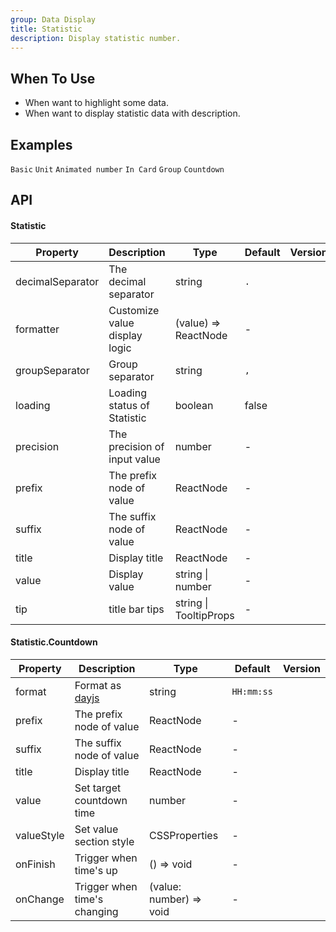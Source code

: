```yaml
---
group: Data Display
title: Statistic
description: Display statistic number.
---
```


## When To Use

- When want to highlight some data.
- When want to display statistic data with description.

## Examples

<!-- prettier-ignore -->
<code src="./demo/basic.tsx">Basic</code>
<code src="./demo/unit.tsx">Unit</code>
<code src="./demo/animated.tsx">Animated number</code>
<code src="./demo/card.tsx" background="grey">In Card</code>
<code src="./demo/group.tsx">Group</code>
<code src="./demo/countdown.tsx">Countdown</code>

## API

#### Statistic

| Property         | Description                   | Type                   | Default | Version |
| ---------------- | ----------------------------- | ---------------------- | ------- | ------- |
| decimalSeparator | The decimal separator         | string                 | `.`     |         |
| formatter        | Customize value display logic | (value) => ReactNode   | -       |         |
| groupSeparator   | Group separator               | string                 | `,`     |         |
| loading          | Loading status of Statistic   | boolean                | false   |         |
| precision        | The precision of input value  | number                 | -       |         |
| prefix           | The prefix node of value      | ReactNode              | -       |         |
| suffix           | The suffix node of value      | ReactNode              | -       |         |
| title            | Display title                 | ReactNode              | -       |         |
| value            | Display value                 | string \| number       | -       |         |
| tip              | title bar tips                | string \| TooltipProps | -       |         |

#### Statistic.Countdown

| Property | Description | Type | Default | Version |
| --- | --- | --- | --- | --- |
| format | Format as [dayjs](https://day.js.org/) | string | `HH:mm:ss` |  |
| prefix | The prefix node of value | ReactNode | - |  |
| suffix | The suffix node of value | ReactNode | - |  |
| title | Display title | ReactNode | - |  |
| value | Set target countdown time | number | - |  |
| valueStyle | Set value section style | CSSProperties | - |  |
| onFinish | Trigger when time's up | () => void | - |  |
| onChange | Trigger when time's changing | (value: number) => void | - |  |
